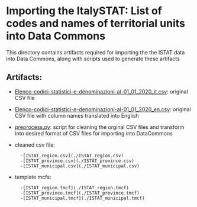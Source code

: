 # Importing the ItalySTAT: List of codes and names of territorial units into Data Commons

This directory contains artifacts required for importing the the ISTAT data into Data Commons, along with scripts used to generate these artifacts

## Artifacts:
* [Elenco-codici-statistici-e-denominazioni-al-01_01_2020_it.csv][1]: original CSV file
* [Elenco-codici-statistici-e-denominazioni-al-01_01_2020_en.csv][2]: original CSV file with column names translated into English
* [preprocess.py](./preprocess.py): script for cleaning the orginal CSV files and transform into desired format of CSV files for importing into DataCommons
* cleaned csv file: 

        -[ISTAT_region.csv](./ISTAT_region.csv)
        -[ISTAT_province.csv](./ISTAT_province.csv)
        -[ISTAT_municipal.csv](./ISTAT_municipal.csv)
    
* template mcfs:

        -[ISTAT_region.tmcf](./ISTAT_region.tmcf)
        -[ISTAT_province.tmcf](./ISTAT_province.tmcf)
        -[ISTAT_municipal.tmcf](./ISTAT_municipal.tmcf)

[1]: ./Elenco-codici-statistici-e-denominazioni-al-01_01_2020_it.csv
[2]:./Elenco-codici-statistici-e-denominazioni-al-01_01_2020_en.csv


